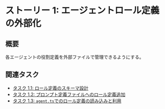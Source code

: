 # ストーリー 1: エージェントロール定義の外部化

## 概要

各エージェントの役割定義を外部ファイルで管理できるようにする。

## 関連タスク

*   [タスク 1.1: ロール定義のスキーマ設計](task_3_1_1_design_role_definition_schema.md)
*   [タスク 1.2: プロンプト定義ファイルへのロール定義追加](task_3_1_2_add_role_definitions_to_prompts_json.md)
*   [タスク 1.3: `agent.ts`でのロール定義の読み込みと利用](task_1_3_load_and_use_role_definitions_in_agent_ts.md)
